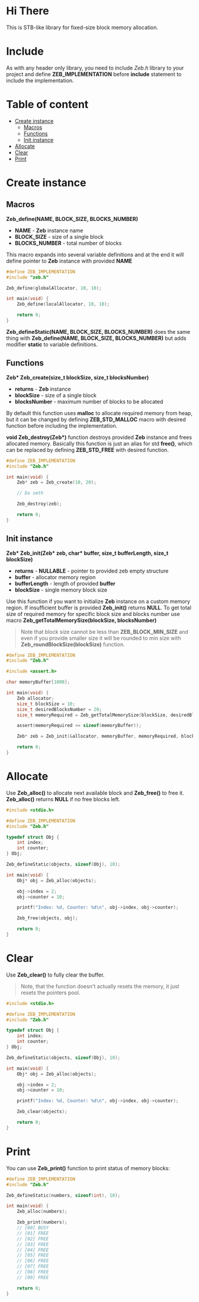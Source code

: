 # Hi There
This is STB-like library for fixed-size block memory allocation.

# Include
As with any header only library, you need to include *Zeb.h* library to your project and define **ZEB_IMPLEMENTATION** before **include** statement to include the implementation.

# Table of content
 - [Create instance](#create-instance)
     - [Macros](#macros)
     - [Functions](#functions)
     - [Init instance](#init-instance)
 - [Allocate](#allocate)
 - [Clear](#clear)
 - [Print](#print)

# Create instance
## Macros
**Zeb_define(NAME, BLOCK_SIZE, BLOCKS_NUMBER)**
 - **NAME** - **Zeb** instance name
 - **BLOCK_SIZE** - size of a single block
 - **BLOCKS_NUMBER** - total number of blocks

This macro expands into several variable definitions and at the end it will define pointer to **Zeb** instance with provided **NAME**

```c
#define ZEB_IMPLEMENTATION
#include "zeb.h"

Zeb_define(globalAllocator, 10, 10);

int main(void) {
    Zeb_define(localAllocator, 10, 10);

    return 0;
}
```
**Zeb_defineStatic(NAME, BLOCK_SIZE, BLOCKS_NUMBER)** does the same thing with **Zeb_define(NAME, BLOCK_SIZE, BLOCKS_NUMBER)** but adds modifier **static** to variable definitions.

## Functions
__Zeb* Zeb_create(size_t blockSize, size_t blocksNumber)__
 - **returns** - **Zeb** instance
 - **blockSize** - size of a single block
 - **blocksNumber** - maximum number of blocks to be allocated

By default this function uses **malloc** to allocate required memory from heap, but it can be changed by defining **ZEB_STD_MALLOC** macro with desired function before including the implementation.

__void Zeb_destroy(Zeb*)__ function destroys provided **Zeb** instance and frees allocated memory. Basically this function is just an alias for std **free()**, which can be replaced by defining **ZEB_STD_FREE** with desired function.

```c
#define ZEB_IMPLEMENTATION
#include "Zeb.h"

int main(void) {
    Zeb* zeb = Zeb_create(10, 20);

    // Do smth

    Zeb_destroy(zeb);

    return 0;
}
```

## Init instance
__Zeb* Zeb_init(Zeb* zeb, char* buffer, size_t bufferLength, size_t blockSize)__
 - **returns** - **NULLABLE** - pointer to provided zeb empty structure
 - **buffer** - allocator memory region
 - **bufferLength** - length of provided **buffer**
 - **blockSize** - single memory block size

Use this function if you want to initialize **Zeb** instance on a custom memory region.
If insufficient buffer is provided **Zeb_init()** returns **NULL**.
To get total size of required memory for specific block size and blocks number use macro **Zeb_getTotalMemorySize(blockSize, blocksNumber)**
> Note that block size cannot be less than **ZEB_BLOCK_MIN_SIZE** and even if you provide smaller size it will be rounded to min size with **Zeb_roundBlockSize(blockSize)** function.

```c
#define ZEB_IMPLEMENTATION
#include "Zeb.h"

#include <assert.h>

char memoryBuffer[1000];

int main(void) {
    Zeb allocator;
    size_t blockSize = 10;
    size_t desiredBlocksNumber = 20;
    size_t memoryRequired = Zeb_getTotalMemorySize(blockSize, desiredBlocksNumber);

    assert(memoryRequired <= sizeof(memoryBuffer));

    Zeb* zeb = Zeb_init(&allocator, memoryBuffer, memoryRequired, blockSize);

    return 0;
}
```

# Allocate
Use **Zeb_alloc()** to allocate next available block and **Zeb_free()** to free it. **Zeb_alloc()** returns **NULL** if no free blocks left.
```c
#include <stdio.h>

#define ZEB_IMPLEMENTATION
#include "Zeb.h"

typedef struct Obj {
    int index;
    int counter;
} Obj;

Zeb_defineStatic(objects, sizeof(Obj), 10);

int main(void) {
    Obj* obj = Zeb_alloc(objects);

    obj->index = 2;
    obj->counter = 10;

    printf("Index: %d, Counter: %d\n", obj->index, obj->counter);

    Zeb_free(objects, obj);

    return 0;
}
```
# Clear
Use **Zeb_clear()** to fully clear the buffer.
> Note, that the function doesn't actually resets the memory, it just resets the pointers pool.
```c
#include <stdio.h>

#define ZEB_IMPLEMENTATION
#include "Zeb.h"

typedef struct Obj {
    int index;
    int counter;
} Obj;

Zeb_defineStatic(objects, sizeof(Obj), 10);

int main(void) {
    Obj* obj = Zeb_alloc(objects);

    obj->index = 2;
    obj->counter = 10;

    printf("Index: %d, Counter: %d\n", obj->index, obj->counter);

    Zeb_clear(objects);

    return 0;
}
```

# Print
You can use **Zeb_print()** function to print status of memory blocks:
```c
#define ZEB_IMPLEMENTATION
#include "Zeb.h"

Zeb_defineStatic(numbers, sizeof(int), 10);

int main(void) {
    Zeb_alloc(numbers);

    Zeb_print(numbers);
    // [00] BUSY
    // [01] FREE
    // [02] FREE
    // [03] FREE
    // [04] FREE
    // [05] FREE
    // [06] FREE
    // [07] FREE
    // [08] FREE
    // [09] FREE

    return 0;
}
```